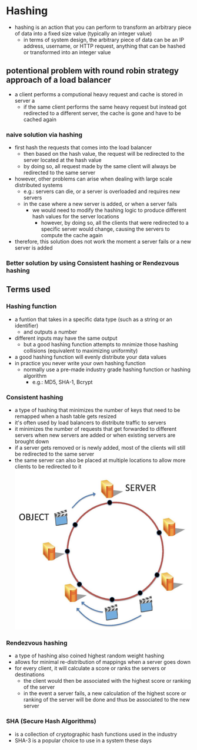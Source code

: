 # Hashing

- hashing is an action that you can perform to transform an arbitrary piece of data into a fixed size value (typically an integer value)
  - in terms of system design, the arbitrary piece of data can be an IP address, username, or HTTP request, anything that can be hashed or transformed into an integer value

## potentional problem with round robin strategy approach of a load balancer

- a client performs a computional heavy request and cache is stored in server a
  - if the same client performs the same heavy request but instead got redirected to a different server, the cache is gone and have to be cached again

### naive solution via hashing

- first hash the requests that comes into the load balancer
  - then based on the hash value, the request will be redirected to the server located at the hash value
  - by doing so, all request made by the same client will always be redirected to the same server
- however, other problems can arise when dealing with large scale distributed systems
  - e.g.: servers can die, or a server is overloaded and requires new servers
  - in the case where a new server is added, or when a server fails
    - we would need to modify the hashing logic to produce different hash values for the server locations
      - however, by doing so, all the clients that were redirected to a specific server would change, causing the servers to compute the cache again
- therefore, this solution does not work the moment a server fails or a new server is added

### Better solution by using Consistent hashing or Rendezvous hashing

## Terms used

### Hashing function

- a funtion that takes in a specific data type (such as a string or an identifier)
  - and outputs a number
- different inputs may have the same output
  - but a good hashing function attempts to mnimize those hashing collisions (equivalent to maximizing uniformity)
- a good hashing function will evenly distribute your data values
- in practice you never write your own hashing function
  - normally use a pre-made industry grade hashing function or hashing algorithm
    - e.g.: MD5, SHA-1, Bcrypt

### Consistent hashing

- a type of hashing that minimizes the number of keys that need to be remapped when a hash table gets resized
- it's often used by load balancers to distribute traffic to servers
- it minimizes the number of requests that get forwarded to different servers when new servers are added or when existing servers are brought down
- if a server gets removed or is newly added, most of the clients will still be redirected to the same server
- the same server can also be placed at multiple locations to allow more clients to be redirected to it
  ![consistentHashing](../../../images/consistentHashing.png)

### Rendezvous hashing

- a type of hashing also coined highest random weight hashing
- allows for minimal re-distribution of mappings when a server goes down
- for every client, it will calculate a score or ranks the servers or destinations
  - the client would then be associated with the highest score or ranking of the server
  - in the event a server fails, a new calculation of the highest score or ranking of the server will be done and thus be associated to the new server

### SHA (Secure Hash Algorithms)

- is a collection of cryptographic hash functions used in the industry
- SHA-3 is a popular choice to use in a system these days
